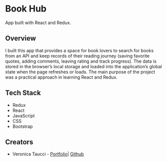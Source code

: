 # Book Hub

App built with React and Redux.

## Overview
I built this app that provides a space for book lovers to search for books from an API and keep records of their reading journey (saving favorite quotes, adding comments, leaving rating and track progress). The data is stored in the browser’s local storage and loaded into the application’s global state when the page refreshes or loads.
The main purpose of the project was a practical approach in learning React and Redux.

## Tech Stack
* Redux
* React
* JavaScript
* CSS
* Bootstrap

## Creators
- Veronica Taucci - [Portfolio](https://veronicataucciportfolio.netlify.app)| [Github](https://github.com/VeronicaTaucci)  
